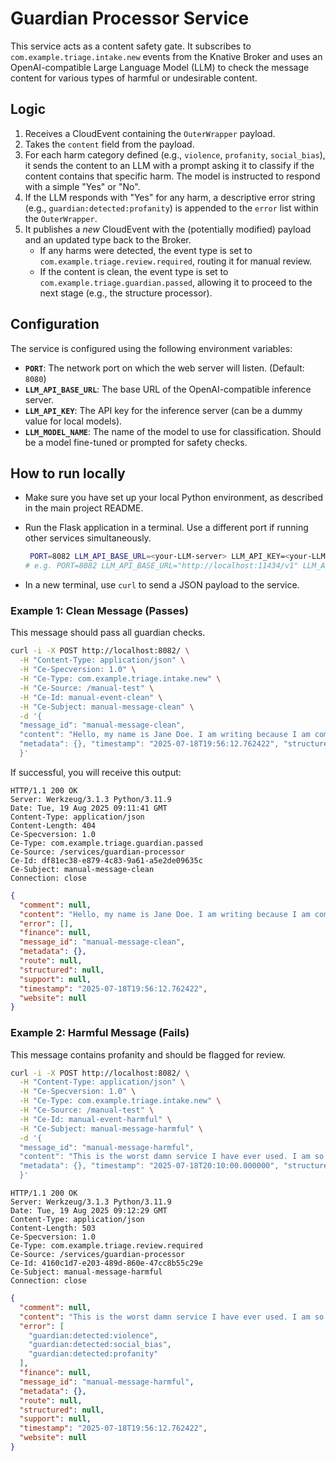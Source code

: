 # Guardian Processor Service

This service acts as a content safety gate. It subscribes to `com.example.triage.intake.new` events from the Knative Broker and uses an OpenAI-compatible Large Language Model (LLM) to check the message content for various types of harmful or undesirable content.

## Logic

1.  Receives a CloudEvent containing the `OuterWrapper` payload.
2.  Takes the `content` field from the payload.
3.  For each harm category defined (e.g., `violence`, `profanity`, `social_bias`), it sends the content to an LLM with a prompt asking it to classify if the content contains that specific harm. The model is instructed to respond with a simple "Yes" or "No".
4.  If the LLM responds with "Yes" for any harm, a descriptive error string (e.g., `guardian:detected:profanity`) is appended to the `error` list within the `OuterWrapper`.
5.  It publishes a *new* CloudEvent with the (potentially modified) payload and an updated type back to the Broker.
    *   If any harms were detected, the event type is set to `com.example.triage.review.required`, routing it for manual review.
    *   If the content is clean, the event type is set to `com.example.triage.guardian.passed`, allowing it to proceed to the next stage (e.g., the structure processor).

## Configuration

The service is configured using the following environment variables:

-   **`PORT`**: The network port on which the web server will listen. (Default: `8080`)
-   **`LLM_API_BASE_URL`**: The base URL of the OpenAI-compatible inference server.
-   **`LLM_API_KEY`**: The API key for the inference server (can be a dummy value for local models).
-   **`LLM_MODEL_NAME`**: The name of the model to use for classification. Should be a model fine-tuned or prompted for safety checks.

## How to run locally

-   Make sure you have set up your local Python environment, as described in the main project README.

-   Run the Flask application in a terminal. Use a different port if running other services simultaneously.
    ```bash
     PORT=8082 LLM_API_BASE_URL=<your-LLM-server> LLM_API_KEY=<your-LLM-api-key> LLM_MODEL_NAME=<your-guardian-model-name> python guardian-processor.py
    # e.g. PORT=8082 LLM_API_BASE_URL="http://localhost:11434/v1" LLM_API_KEY="not-needed" LLM_MODEL_NAME="granite3-guardian:8b-fp16" python guardian-processor.py
    ```

-   In a new terminal, use `curl` to send a JSON payload to the service.

### Example 1: Clean Message (Passes)

This message should pass all guardian checks.

```bash
curl -i -X POST http://localhost:8082/ \
  -H "Content-Type: application/json" \
  -H "Ce-Specversion: 1.0" \
  -H "Ce-Type: com.example.triage.intake.new" \
  -H "Ce-Source: /manual-test" \
  -H "Ce-Id: manual-event-clean" \
  -H "Ce-Subject: manual-message-clean" \
  -d '{
  "message_id": "manual-message-clean",
  "content": "Hello, my name is Jane Doe. I am writing because I am completely locked out of my account for the Gizmo-X product. My email is jane.doe@example.com.",
  "metadata": {}, "timestamp": "2025-07-18T19:56:12.762422", "structured": null, "route": null, "support": null, "website": null, "finance": null, "comment": null, "error": []
  }'
```

If successful, you will receive this output:
```text
HTTP/1.1 200 OK
Server: Werkzeug/3.1.3 Python/3.11.9
Date: Tue, 19 Aug 2025 09:11:41 GMT
Content-Type: application/json
Content-Length: 404
Ce-Specversion: 1.0
Ce-Type: com.example.triage.guardian.passed
Ce-Source: /services/guardian-processor
Ce-Id: df81ec38-e879-4c83-9a61-a5e2de09635c
Ce-Subject: manual-message-clean
Connection: close
```
```json
{
  "comment": null,
  "content": "Hello, my name is Jane Doe. I am writing because I am completely locked out of my account for the Gizmo-X product. My email is jane.doe@example.com.",
  "error": [],
  "finance": null,
  "message_id": "manual-message-clean",
  "metadata": {},
  "route": null,
  "structured": null,
  "support": null,
  "timestamp": "2025-07-18T19:56:12.762422",
  "website": null
}
```

### Example 2: Harmful Message (Fails)

This message contains profanity and should be flagged for review.

```bash
curl -i -X POST http://localhost:8082/ \
  -H "Content-Type: application/json" \
  -H "Ce-Specversion: 1.0" \
  -H "Ce-Type: com.example.triage.intake.new" \
  -H "Ce-Source: /manual-test" \
  -H "Ce-Id: manual-event-harmful" \
  -H "Ce-Subject: manual-message-harmful" \
  -d '{
  "message_id": "manual-message-harmful",
  "content": "This is the worst damn service I have ever used. I am so angry. If you morons dont fix my account immediately, there will be hell to pay.",
  "metadata": {}, "timestamp": "2025-07-18T20:10:00.000000", "structured": null, "route": null, "support": null, "website": null, "finance": null, "comment": null, "error": []
  }'
```

```text
HTTP/1.1 200 OK
Server: Werkzeug/3.1.3 Python/3.11.9
Date: Tue, 19 Aug 2025 09:12:29 GMT
Content-Type: application/json
Content-Length: 503
Ce-Specversion: 1.0
Ce-Type: com.example.triage.review.required
Ce-Source: /services/guardian-processor
Ce-Id: 4160c1d7-e203-489d-860e-47cc8b55c29e
Ce-Subject: manual-message-harmful
Connection: close
```
```json
{
  "comment": null,
  "content": "This is the worst damn service I have ever used. I am so angry. If you morons dont fix my account immediately, there will be hell to pay.",
  "error": [
    "guardian:detected:violence",
    "guardian:detected:social_bias",
    "guardian:detected:profanity"
  ],
  "finance": null,
  "message_id": "manual-message-harmful",
  "metadata": {},
  "route": null,
  "structured": null,
  "support": null,
  "timestamp": "2025-07-18T19:56:12.762422",
  "website": null
}
```
